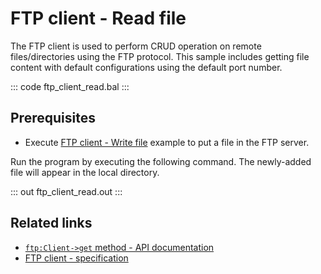# FTP client - Read file

The FTP client is used to perform CRUD operation on remote files/directories using the FTP protocol. This sample includes getting file content with default configurations using the default port number.

::: code ftp_client_read.bal :::

## Prerequisites
- Execute [FTP client - Write file](/learn/by-example/ftp-client-write) example to put a file in the FTP server.

Run the program by executing the following command. The newly-added file will appear in the local directory.

::: out ftp_client_read.out :::

## Related links
- [`ftp:Client->get` method - API documentation](https://lib.ballerina.io/ballerina/ftp/latest/clients/Client#get)
- [FTP client - specification](/spec/ftp/#321-insecure-client)
